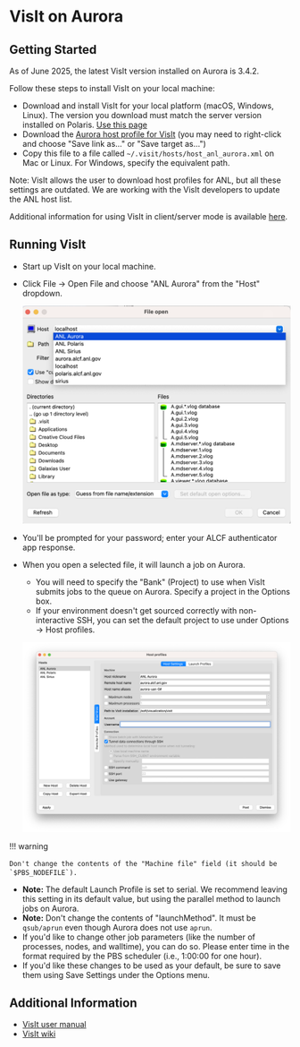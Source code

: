 # VisIt on Aurora

## Getting Started

As of June 2025, the latest VisIt version installed on Aurora is 3.4.2.

Follow these steps to install VisIt on your local machine:

- Download and install VisIt for your local platform (macOS, Windows, Linux). The version you download must match the server version installed on Polaris. [Use this page](https://visit-dav.github.io/visit-website/releases-as-tables/)
- Download the [Aurora host profile for VisIt](serverfiles/host_anl_aurora.xml) (you may need to right-click and choose "Save link as..." or "Save target as...")
- Copy this file to a file called `~/.visit/hosts/host_anl_aurora.xml` on Mac or Linux. For Windows, specify the equivalent path.

Note: VisIt allows the user to download host profiles for ANL, but all these settings are outdated. We are working with the VisIt developers to update the ANL host list.

Additional information for using VisIt in client/server mode is available [here](https://visit-sphinx-github-user-manual.readthedocs.io/en/v3.4.2/using_visit/ClientServer/index.html).

## Running VisIt

- Start up VisIt on your local machine.
- Click File -> Open File and choose "ANL Aurora" from the "Host" dropdown.

  ![Open File](images/Visit-ANL-Aurora.png)

- You'll be prompted for your password; enter your ALCF authenticator app response.
- When you open a selected file, it will launch a job on Aurora.
  - You will need to specify the "Bank" (Project) to use when VisIt submits jobs to the queue on Aurora. Specify a project in the Options box.
  - If your environment doesn't get sourced correctly with non-interactive SSH, you can set the default project to use under Options -> Host profiles.

  ![Open File](images/Visit-options.png)

!!! warning

    Don't change the contents of the "Machine file" field (it should be `$PBS_NODEFILE`).
    
  - **Note:** The default Launch Profile is set to serial. We recommend leaving this setting in its default value, but using the parallel method to launch jobs on Aurora.
  - **Note:** Don't change the contents of "launchMethod". It must be `qsub/aprun` even though Aurora does not use `aprun`.
  - If you'd like to change other job parameters (like the number of processes, nodes, and walltime), you can do so. Please enter time in the format required by the PBS scheduler (i.e., 1:00:00 for one hour).
  - If you'd like these changes to be used as your default, be sure to save them using Save Settings under the Options menu.

## Additional Information

- [VisIt user manual](https://visit-sphinx-github-user-manual.readthedocs.io/en/v3.4.2/index.html)
- [VisIt wiki](http://www.visitusers.org)
